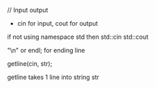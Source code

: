 // Input output

* cin for input, cout for output

if not using namespace std then
std::cin
std::cout

"\n" or endl; for ending line

getline(cin, str);

getline takes 1 line into string str
